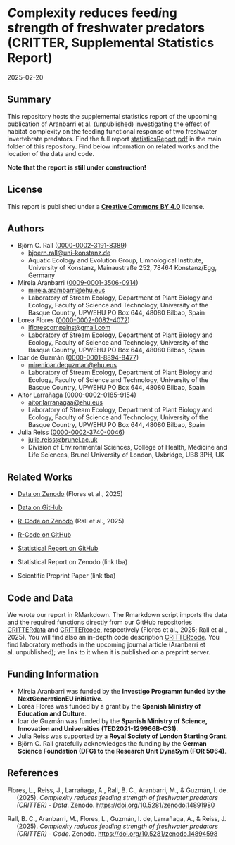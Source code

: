 *C*omplexity *r*educes feed*i*ng s*t*reng*t*h of fr*e*shwater
p*r*edators (CRITTER, Supplemental Statistics Report)
================
2025-02-20

## Summary

This repository hosts the supplemental statistics report of the upcoming
publication of Aranbarri et al. (unpublished) investigating the effect
of habitat complexity on the feeding functional response of two
freshwater invertebrate predators. Find the full report
[statisticsReport.pdf](https://github.com/b-c-r/CRITTERstatistics/blob/main/statisticsReport.pdf)
in the main folder of this repository. Find below information on related
works and the location of the data and code.

**Note that the report is still under construction!**

## License

This report is published under a [**Creative Commons BY
4.0**](https://creativecommons.org/licenses/by/4.0/) license.

## Authors

- Björn C. Rall
  ([0000-0002-3191-8389](https://orcid.org/0000-0002-3191-8389))
  - [bjoern.rall@uni-konstanz.de](bjoern.rall@uni-konstanz.de)
  - Aquatic Ecology and Evolution Group, Limnological Institute,
    University of Konstanz, Mainaustraße 252, 78464 Konstanz/Egg,
    Germany
- Mireia Aranbarri
  ([0009-0001-3506-0914](https://orcid.org/0009-0001-3506-0914))
  - [mireia.arambarri@ehu.eus](mireia.arambarri@ehu.eus)
  - Laboratory of Stream Ecology, Department of Plant Biology and
    Ecology, Faculty of Science and Technology, University of the Basque
    Country, UPV/EHU PO Box 644, 48080 Bilbao, Spain
- Lorea Flores
  ([0000-0002-0082-4072](https://orcid.org/0000-0002-0082-4072))
  - [lflorescompains@gmail.com](lflorescompains@gmail.com)
  - Laboratory of Stream Ecology, Department of Plant Biology and
    Ecology, Faculty of Science and Technology, University of the Basque
    Country, UPV/EHU PO Box 644, 48080 Bilbao, Spain
- Ioar de Guzmán
  ([0000-0001-8894-8477](https://orcid.org/0000-0001-8894-8477))
  - [mirenioar.deguzman@ehu.eus](mirenioar.deguzman@ehu.eus)
  - Laboratory of Stream Ecology, Department of Plant Biology and
    Ecology, Faculty of Science and Technology, University of the Basque
    Country, UPV/EHU PO Box 644, 48080 Bilbao, Spain
- Aitor Larrañaga
  ([0000-0002-0185-9154](https://orcid.org/0000-0002-0185-9154))
  - [aitor.larranagaa@ehu.eus](aitor.larranagaa@ehu.eus)
  - Laboratory of Stream Ecology, Department of Plant Biology and
    Ecology, Faculty of Science and Technology, University of the Basque
    Country, UPV/EHU PO Box 644, 48080 Bilbao, Spain
- Julia Reiss
  ([0000-0002-3740-0046](https://orcid.org/0000-0002-3740-0046))
  - [julia.reiss@brunel.ac.uk](julia.reiss@brunel.ac.uk)
  - Division of Environmental Sciences, College of Health, Medicine and
    Life Sciences, Brunel University of London, Uxbridge, UB8 3PH, UK

## Related Works

- [Data on Zenodo](https://doi.org/10.5281/zenodo.14891980) (Flores et
  al., 2025)

- [Data on GitHub](https://github.com/b-c-r/CRITTERdata)

- [R-Code on Zenodo](https://doi.org/10.5281/zenodo.14894598) (Rall et
  al., 2025)

- [R-Code on GitHub](https://github.com/b-c-r/CRITTERdata)

- [Statistical Report on
  GitHub](https://github.com/b-c-r/CRITTERstatistics)

- Statistical Report on Zenodo (link tba)

- Scientific Preprint Paper (link tba)

## Code and Data

We wrote our report in RMarkdown. The Rmarkdown script imports the data
and the required functions directly from our GitHub repositories
[CRITTERdata](https://github.com/b-c-r/CRITTERdata) and
[CRITTERcode](https://github.com/b-c-r/CRITTERcode), respectively
(Flores et al., 2025; Rall et al., 2025). You will find also an in-depth
code description [CRITTERcode](https://github.com/b-c-r/CRITTERcode).
You find laboratory methods in the upcoming journal article (Aranbarri
et al. unpublished); we link to it when it is published on a preprint
server.

## Funding Information

- Mireia Aranbarri was funded by the **Investigo Programm funded by the
  NextGenerationEU initiative**.
- Lorea Flores was funded by a grant by the **Spanish Ministry of
  Education and Culture**.
- Ioar de Guzmán was funded by the **Spanish Ministry of Science,
  Innovation and Universities (TED2021-129966B-C31)**.
- Julia Reiss was supported by a **Royal Society of London Starting
  Grant**.
- Björn C. Rall gratefully acknowledges the funding by the **German
  Science Foundation (DFG) to the Research Unit DynaSym (FOR 5064)**.

## References

<div id="refs" class="references csl-bib-body hanging-indent"
entry-spacing="0" line-spacing="2">

<div id="ref-FloresEtAl2025ComplexityReducesFeedingData"
class="csl-entry">

Flores, L., Reiss, J., Larrañaga, A., Rall, B. C., Aranbarri, M., &
Guzmán, I. de. (2025). *Complexity reduces feeding strength of
freshwater predators (CRITTER) - Data*. Zenodo.
<https://doi.org/10.5281/zenodo.14891980>

</div>

<div id="ref-RallEtAl2025ComplexityReducesFeedingCode"
class="csl-entry">

Rall, B. C., Aranbarri, M., Flores, L., Guzmán, I. de, Larrañaga, A., &
Reiss, J. (2025). *Complexity reduces feeding strength of freshwater
predators (CRITTER) - Code*. Zenodo.
<https://doi.org/10.5281/zenodo.14894598>

</div>

</div>
